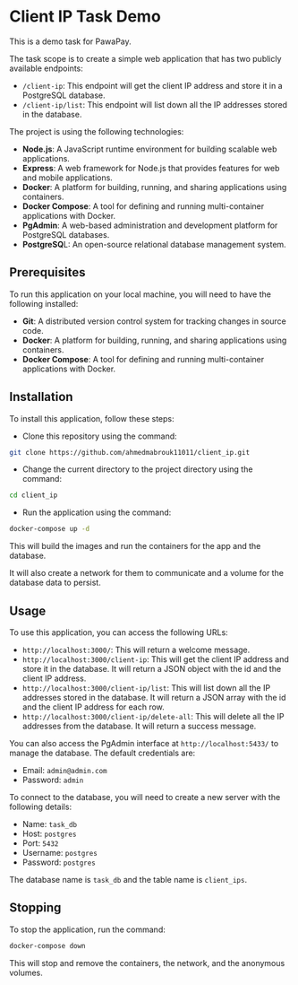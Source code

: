 # Client IP Task Demo

This is a demo task for PawaPay. 

The task scope is to create a simple web application that has two publicly available endpoints:

- `/client-ip`: This endpoint will get the client IP address and store it in a PostgreSQL database.
- `/client-ip/list`: This endpoint will list down all the IP addresses stored in the database.

The project is using the following technologies:

- **Node.js**: A JavaScript runtime environment for building scalable web applications.
- **Express**: A web framework for Node.js that provides features for web and mobile applications.
- **Docker**: A platform for building, running, and sharing applications using containers.
- **Docker Compose**: A tool for defining and running multi-container applications with Docker.
- **PgAdmin**: A web-based administration and development platform for PostgreSQL databases.
- **PostgreSQ**L: An open-source relational database management system.

## Prerequisites

To run this application on your local machine, you will need to have the following installed:

- **Git**: A distributed version control system for tracking changes in source code.
- **Docker**: A platform for building, running, and sharing applications using containers.
- **Docker Compose**: A tool for defining and running multi-container applications with Docker.

## Installation

To install this application, follow these steps:

- Clone this repository using the command:

```bash
git clone https://github.com/ahmedmabrouk11011/client_ip.git
```

- Change the current directory to the project directory using the command:

```bash
cd client_ip
```

- Run the application using the command:
```bash
docker-compose up -d
```

This will build the images and run the containers for the app and the database. 

It will also create a network for them to communicate and a volume for the database data to persist.

## Usage
To use this application, you can access the following URLs:

- `http://localhost:3000/`: This will return a welcome message.
- `http://localhost:3000/client-ip`: This will get the client IP address and store it in the database. It will return a JSON object with the id and the client IP address.
- `http://localhost:3000/client-ip/list`: This will list down all the IP addresses stored in the database. It will return a JSON array with the id and the client IP address for each row.
- `http://localhost:3000/client-ip/delete-all`: This will delete all the IP addresses from the database. It will return a success message.

You can also access the PgAdmin interface at `http://localhost:5433/` to manage the database. The default credentials are:

- Email: `admin@admin.com`
- Password: `admin`

To connect to the database, you will need to create a new server with the following details:

- Name: `task_db`
- Host: `postgres`
- Port: `5432`
- Username: `postgres`
- Password: `postgres`

The database name is `task_db` and the table name is `client_ips`.

## Stopping
To stop the application, run the command:
```bash
docker-compose down
```

This will stop and remove the containers, the network, and the anonymous volumes.
